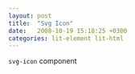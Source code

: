 ```yaml
---
layout: post
title:  "Svg Icon"
date:   2008-10-19 15:18:25 +0300
categories: lit-element lit-html
---
```


`svg-icon` component

